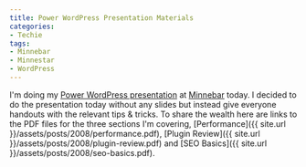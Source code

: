 ```yaml
---
title: Power WordPress Presentation Materials
categories:
- Techie
tags:
- Minnebar
- Minnestar
- WordPress
---
```


I'm doing my [Power WordPress presentation](http://www.slashthing.com/power-wordpress-session-at-minnebar/) at [Minnebar](http://www.minnebar.org/) today. I decided to do the presentation today without any slides but instead give everyone handouts with the relevant tips & tricks. To share the wealth here are links to the PDF files for the three sections I'm covering, [Performance]({{ site.url }}/assets/posts/2008/performance.pdf), [Plugin Review]({{ site.url }}/assets/posts/2008/plugin-review.pdf) and [SEO Basics]({{ site.url }}/assets/posts/2008/seo-basics.pdf).
